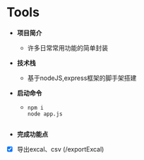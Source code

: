 # Tools

- **项目简介**

  - 许多日常常用功能的简单封装
- **技术栈**
  
  - 基于nodeJS,express框架的脚手架搭建
- **启动命令**
  - ```
    npm i 
    node app.js
  ```
  
- **完成功能点**

- [x] 导出excal、csv (/exportExcal)

